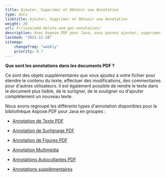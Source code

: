 ```yaml
---
title: Ajouter, Supprimer et Obtenir une Annotation
type: docs
linktitle: Ajouter, Supprimer et Obtenir une Annotation
weight: 20
url: fr/java/add-delete-and-get-annotation/
description: Avec Aspose.PDF pour Java, vous pouvez ajouter, supprimer et obtenir une annotation de votre fichier PDF. Consultez toutes les listes d'annotations pour résoudre votre tâche.
lastmod: "2021-11-28"
sitemap:
    changefreq: "weekly"
    priority: 0.7
---
```


**Que sont les annotations dans les documents PDF ?**

Ce sont des objets supplémentaires que vous ajoutez à votre fichier pour étendre le contenu du texte, effectuer des modifications, des commentaires pour d'autres utilisateurs. Il est également possible de rendre le texte dans le document plus lisible, de le surligner, de le souligner ou d'ajouter complètement un nouveau texte.

Nous avons regroupé les différents types d'annotation disponibles pour la bibliothèque Aspose.PDF pour Java en groupes :

- [Annotation de Texte PDF](/pdf/java/text-annotation/)
- [Annotation de Surlignage PDF](/pdf/java/highlights-annotation/)
- [Annotation de Figures PDF](/pdf/java/figures-annotation/)
- [Annotation Multimédia](/pdf/java/multimedia-annotation/)

- [Annotations Autocollantes PDF](/pdf/java/sticky-annotations/)
 - [Annotations supplémentaires](/pdf/java/extra-annotations/)